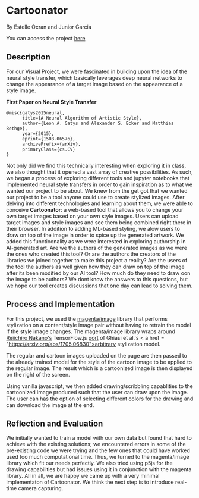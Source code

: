 # Cartoonator

By Estelle Ocran and Junior Garcia

You can access the project <a href = "https://cartoondraw.herokuapp.com/">here</a>

## Description
For our Visual Project, we were fascinated in building upon the idea of the neural style transfer, which basically leverages deep neural networks to change the appearance of a target image based on the appearance of a style image.  
    
**First Paper on Neural Style Transfer**
```
@misc{gatys2015neural,
      title={A Neural Algorithm of Artistic Style}, 
      author={Leon A. Gatys and Alexander S. Ecker and Matthias Bethge},
      year={2015},
      eprint={1508.06576},
      archivePrefix={arXiv},
      primaryClass={cs.CV}
}
```
Not only did we find this technically interesting when exploring it in class, we also thought that it opened a vast array of creative possibilities.  As such, we began a process of exploring different tools and jupyter notebooks that implemented neural style transfers in order to gain inspiration as to what we wanted our project to be about. We knew from the get got that we wanted our project to be a tool anyone could use to create stylized images. After delving into different technologies and learning about them, we were able to conceive **Cartoonator**: a web-based tool that allows you to change your own target images based on your own style images. Users can upload target images and style images and see them being combined right there in their browser. In addition to adding ML-based styling, we alow users to draw on top of the image in order to spice up the generated artwork. We added this functioonality as we were interested in exploring authorship in AI-generated art. Are we the authors of the generated images as we were the ones who created this tool? Or are the authors the creators of the libraries we joined together to make this project a reality? Are the users of the tool the authors as well given how they can draw on top of the image after its been modified by our AI tool? How much do they need to draw oon the image to be authors? We dont know the answers to this questions, but we hope our tool creates discussions that one day can lead to solving them. 

## Process and Implementation
For this project, we used the <a href = "https://www.jsdelivr.com/package/npm/@magenta/image">magenta/image</a> library that performs stylization on a content/style image pair without having to retrain the model if the style image changes. The magenta/image library wraps around <a href = "https://twitter.com/ReiiYoda">Reiichiro Nakano's</a> TensorFlow.js <a href = "https://github.com/reiinakano/arbitrary-image-stylization-tfjs">port</a> of Ghiasi et al.'s < a href = "https://arxiv.org/abs/1705.06830">arbitrary stylization model.</a><br>

  The regular and cartoon images uploaded on the page are then passed to the already trained model for the style of the cartoon image to be applied to the regular image. The result which is a cartoonized image is then displayed on the right of the screen. <br>
  
  Using vanilla javascript, we then added drawing/scribbling capablities to the cartoonized image produced such that the user can draw upon the image. The user can has the option of selecting different colors for the drawing and can download the image at the end.

## Reflection and Evaluation
We initially wanted to train a model with our own data but found that hard to achieve with the existing solutions; we encountered errors in some of the pre-existing code we were trying and the few ones that could have worked used too much computational time. Thus, we turned to the magenta/image library which fit our needs perfectly. We also tried using p5js for the drawing capabilities but had issues using it in conjunction with the magenta library. All in all, we are happy we came up with a very minimal implementaton of Cartoonator. We think the next step is to introduce real-time camera capturing.
 
